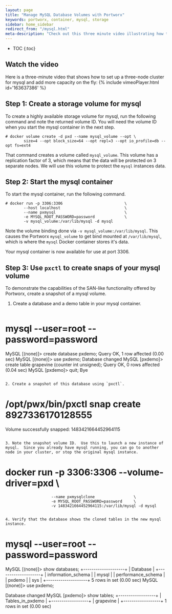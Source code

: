 ```yaml
---
layout: page
title: "Manage MySQL Database Volumes with Portworx"
keywords: portworx, container, mysql, storage
sidebar: home_sidebar
redirect_from: "/mysql.html"
meta-description: "Check out this three minute video illustrating how to set up a three-node cluster for mysql and add more capacity on the fly."
---
```


* TOC
{:toc}

## Watch the video
Here is a three-minute video that shows how to set up a three-node cluster for mysql and add more capacity on the fly:
{% include vimeoPlayer.html id='163637386' %}


## Step 1: Create a storage volume for mysql

To create a highly available storage volume for mysql, run the following command and note the returned volume ID. You will need the volume ID when you start the mysql container in the next step.

```
# docker volume create -d pxd --name mysql_volume --opt \
        size=4 --opt block_size=64 --opt repl=3 --opt io_profile=db --opt fs=ext4
```

That command creates a volume called `mysql_volume`.  This volume has a replication factor of 3, which means that the data will be protected on 3 separate nodes.  We will use this volume to protect the `mysql` instances data.

## Step 2: Start the mysql container

To start the mysql container, run the following command. 

```
# docker run -p 3306:3306                           \
        --host localhost                            \
        --name pxmysql                              \
        -e MYSQL_ROOT_PASSWORD=password             \
        -v mysql_volume:/var/lib/mysql -d mysql
```

Note the volume binding done via `-v mysql_volume:/var/lib/mysql`.  This causes the Portworx `mysql_volume` to get bind mounted at `/var/lib/mysql`, which is where the `mysql` Docker container stores it's data.

Your mysql container is now available for use at port 3306.

## Step 3: Use `pxctl` to create snaps of your mysql volume

To demonstrate the capabilities of the SAN-like functionality offered by Portworx, create a snapshot of a mysql volume.

1. Create a database and a demo table in your mysql container.

   ```
# mysql --user=root --password=password
MySQL [(none)]> create database pxdemo;
Query OK, 1 row affected (0.00 sec)
MySQL [(none)]> use pxdemo;
Database changed
MySQL [pxdemo]> create table grapevine (counter int unsigned);
Query OK, 0 rows affected (0.04 sec)
MySQL [pxdemo]> quit;
Bye
```

2. Create a snapshot of this database using `pxctl`.

   ```
# /opt/pwx/bin/pxctl snap create 8927336170128555
Volume successfully snapped:  1483421664452964115
```

3. Note the snapshot volume ID.  Use this to launch a new instance of mysql.  Since you already have mysql running, you can go to another node in your cluster, or stop the original mysql instance.

   ```
# docker run -p 3306:3306 --volume-driver=pxd 				\
                        --name pxmysqlclone                 \
                        -e MYSQL_ROOT_PASSWORD=password     \
                        -v 1483421664452964115:/var/lib/mysql -d mysql
```

4. Verify that the database shows the cloned tables in the new mysql instance.

```
# mysql --user=root --password=password
MySQL [(none)]> show databases;
+--------------------+
| Database           |
+--------------------+
| information_schema |
| mysql              |
| performance_schema |
| pxdemo             |
| sys                |
+--------------------+
5 rows in set (0.00 sec)
MySQL [(none)]> use pxdemo;

Database changed
MySQL [pxdemo]> show tables;
+------------------+
| Tables_in_pxdemo |
+------------------+
| grapevine        |
+------------------+
1 rows in set (0.00 sec)
```
